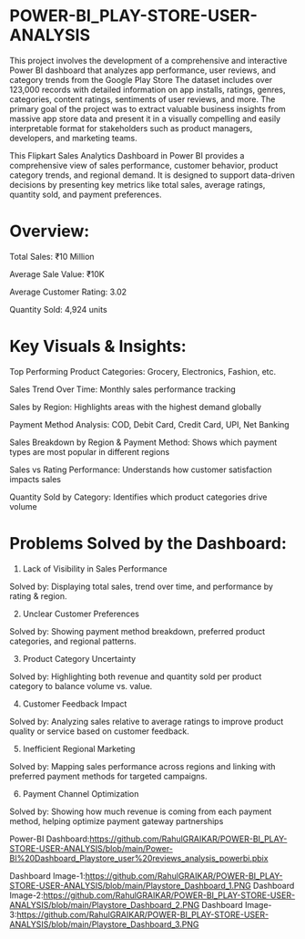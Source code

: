 # POWER-BI_PLAY-STORE-USER-ANALYSIS
This project involves the development of a comprehensive and interactive Power BI dashboard that analyzes app performance, user reviews, and category trends from the Google Play Store The dataset includes over 123,000 records with detailed information on app installs, ratings, genres, categories, content ratings, sentiments of user reviews, and more.
The primary goal of the project was to extract valuable business insights from massive app store data and present it in a visually compelling and easily interpretable format for stakeholders such as product managers, developers, and marketing teams.


This Flipkart Sales Analytics Dashboard in Power BI provides a comprehensive view of sales performance, customer behavior, product category trends, and regional demand. It is designed to support data-driven decisions by presenting key metrics like total sales, average ratings, quantity sold, and payment preferences.



# Overview:

Total Sales: ₹10 Million

Average Sale Value: ₹10K

Average Customer Rating: 3.02

Quantity Sold: 4,924 units


# Key Visuals & Insights:

Top Performing Product Categories: Grocery, Electronics, Fashion, etc.

Sales Trend Over Time: Monthly sales performance tracking

Sales by Region: Highlights areas with the highest demand globally

Payment Method Analysis: COD, Debit Card, Credit Card, UPI, Net Banking

Sales Breakdown by Region & Payment Method: Shows which payment types are most popular in different regions

Sales vs Rating Performance: Understands how customer satisfaction impacts sales

Quantity Sold by Category: Identifies which product categories drive volume



# Problems Solved by the Dashboard:

1. Lack of Visibility in Sales Performance

Solved by: Displaying total sales, trend over time, and performance by rating & region.



2. Unclear Customer Preferences

Solved by: Showing payment method breakdown, preferred product categories, and regional patterns.



3. Product Category Uncertainty

Solved by: Highlighting both revenue and quantity sold per product category to balance volume vs. value.



4. Customer Feedback Impact

Solved by: Analyzing sales relative to average ratings to improve product quality or service based on customer feedback.



5. Inefficient Regional Marketing

Solved by: Mapping sales performance across regions and linking with preferred payment methods for targeted campaigns.



6. Payment Channel Optimization

Solved by: Showing how much revenue is coming from each payment method, helping optimize payment gateway partnerships


Power-BI Dashboard:https://github.com/RahulGRAIKAR/POWER-BI_PLAY-STORE-USER-ANALYSIS/blob/main/Power-BI%20Dashboard_Playstore_user%20reviews_analysis_powerbi.pbix

Dashboard Image-1:https://github.com/RahulGRAIKAR/POWER-BI_PLAY-STORE-USER-ANALYSIS/blob/main/Playstore_Dashboard_1.PNG
Dashboard Image-2:https://github.com/RahulGRAIKAR/POWER-BI_PLAY-STORE-USER-ANALYSIS/blob/main/Playstore_Dashboard_2.PNG
Dashboard Image-3:https://github.com/RahulGRAIKAR/POWER-BI_PLAY-STORE-USER-ANALYSIS/blob/main/Playstore_Dashboard_3.PNG

